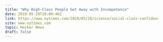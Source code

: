 ```yaml
---
title: "Why High-Class People Get Away with Incompetence"
date: 2019-05-20T18:00:46Z
link: https://www.nytimes.com/2019/05/20/science/social-class-confidence.html?utm_medium=RSS&utm_source=hune
site: www.nytimes.com
topic: Hacker News
draft: false
---
```

